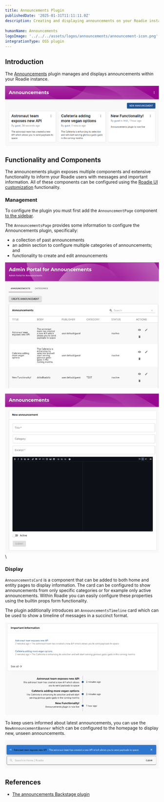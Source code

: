 ```yaml
---
title: Announcements Plugin
publishedDate: '2025-01-31T11:11:11.0Z'
description: Creating and displaying announcements on your Roadie instance

humanName: Announcements
logoImage: '../../../assets/logos/announcements/announcement-icon.png'
integrationType: OSS plugin
---
```


## Introduction

The [Announcements](https://github.com/backstage/community-plugins/tree/main/workspaces/announcements) plugin manages and displays announcements within your Roadie instance.

![announcements-plugin-overview.png](announcements-plugin-overview.png)

## Functionality and Components

The announcements plugin exposes multiple components and extensive functionality to inform your Roadie users with messages and important information. All of these components can be configured using the [Roadie UI customization](/docs/getting-started/configure-ui/) functionality.

### Management
To configure the plugin you must first add the `AnnouncementPage` component [to the sidebar](/docs/pdating-the-ui/#updating-the-sidebar). 

The `AnnouncementsPage` provides some information to configure the Announcements plugin, specifically:

- a collection of past announcements
- an admin section to configure multiple categories of announcements; and
- functionality to create and edit announcements

![announcements-admin-portal.png](announcements-admin-portal.png)

![new-announcement-form.png](new-announcement-form.png)
\

### Display
`AnnouncementsCard` is a component that can be added to both home and entity pages to display information. The card can be configured to show announcements from only specific categories or for example only active announcements. Within Roadie you can easily configure these properties using the builtin props form functionality.

The plugin additionally introduces an `AnnouncementsTimeline` card which can be used to show a timeline of messages in a succinct format.


![announcements-cards.png](announcements-cards.png)


To keep users informed about latest announcements, you can use the `NewAnnouncementBanner` which can be configured to the homepage to display new, unseen announcements.

![announcement-banner.png](announcement-banner.png)



## References

- [The announcements Backstage plugin](https://github.com/backstage/community-plugins/tree/main/workspaces/announcements) 

